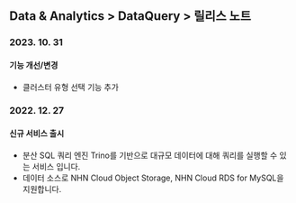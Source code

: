 ## Data & Analytics > DataQuery > 릴리스 노트

### 2023. 10. 31
#### 기능 개선/변경
* 클러스터 유형 선택 기능 추가

### 2022. 12. 27

#### 신규 서비스 출시

* 분산 SQL 쿼리 엔진 Trino를 기반으로 대규모 데이터에 대해 쿼리를 실행할 수 있는 서비스 입니다.
* 데이터 소스로 NHN Cloud Object Storage, NHN Cloud RDS for MySQL을 지원합니다.
